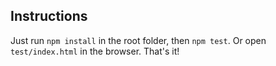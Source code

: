 ## Instructions

Just run `npm install` in the root folder, then `npm test`. Or open `test/index.html` in the browser. That's it!